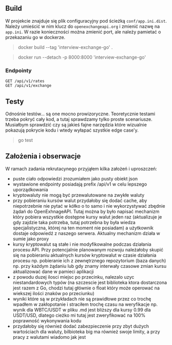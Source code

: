 ## Build

W projekcie znajduje się plik configuracyjny pod ścieżką `conf/app.ini.dist`. Należy umieścić w nim klucz do `openexchangeapi.org` i zmienić nazwę na `app.ini`. W razie konieczności można zmienić port, ale należy pamietać o przekazaniu go w dockerze.

> docker build --tag 'interview-exchange-go' .

> docker run --detach -p 8000:8000 'interview-exchange-go'

### Endpointy

```
GET /api/v1/rates
GET /api/v1/exchange
```

## Testy

Odnośnie testów... są one mocno prowizoryczne. Teoretycznie testami trzeba pokryć cały kod, a tutaj sprawdzamy tylko proste scenariusze. Musiałbym sprawdzić czy są jakieś fajne narzędzia które wizualnie pokazują pokrycie kodu i wtedy wyłapać szystkie edge case'y.

> go test

## Założenia i obserwacje

W ramach zadania rekrutacynego przyjąłem kilka założeń i uproszczeń:

- puste ciało odpowiedzi zrozumiałem jako pusty obiekt json
- wystawione endpointy posiadają prefix /api/v1 w celu lepszego uporządkowania
- kryptowaluty nie mogą być przewalutowane na zwykłe waluty
- przy pobieraniu kursów walut przydałoby się dodać cache, aby niepotrzebnie nie pytać w kółko o to samo i nie wykorzystywać zbędnie żądań do OpenExhnageAPI. Tutaj można by było napisać mechanizm który pobiera wszystkie dostępne kursy walut jeden raz (aktualizuje je gdy zajdzie taka potrzeba, tutaj potrzebna by była wiedza specjalistyczna, której na ten moment nie posiadam) a użytkownik dostaje odpowiedź z naszego serwera. Aktualny mechanizm działa w sumie jako proxy
- kursy kryptowalut są stałe i nie modyfikowalne podczas działania procesu API. Przy potencjalnie planowanym rozwoju należałoby skupić się na pobieraniu aktualnych kursów kryptowalut w czasie działania procesu np. pobieranie ich z zewnętrznego repozytorium (baza danych) np. przy każdym żądaniu lub gdy znamy interwały czasowe zmian kursu aktualizować dane w pamieci aplikacji
- z powodu duzej ilosci miejsc po przecinku, nalezalo uzyc niestandardowych typów (na szczescie jest biblioteka ktora dostarczona jest razem z Go, chodzi tutaj głównie o float który może operować na wiekszej ilości znaków po przeciunku)
- wyniki które są w przykładach nie są prawidłowe przez co trochę wpadłem w zakłopotanie i straciłem trochę czasu na weryfikacje np. wynik dla WBTC/USDT w pliku .md jest bliższy dla kursy 0.99 dla USDT/USD, dlatego cieżko mi tutaj jest zweryfikować na 100% poprawność wykonywania kodu
- przydałoby się również dodać zabezpieczenie przy zbyt dużych wartościach dla waluty, bilbioteka big ma również swoje limity, a przy pracy z walutami wiadomo jak jest